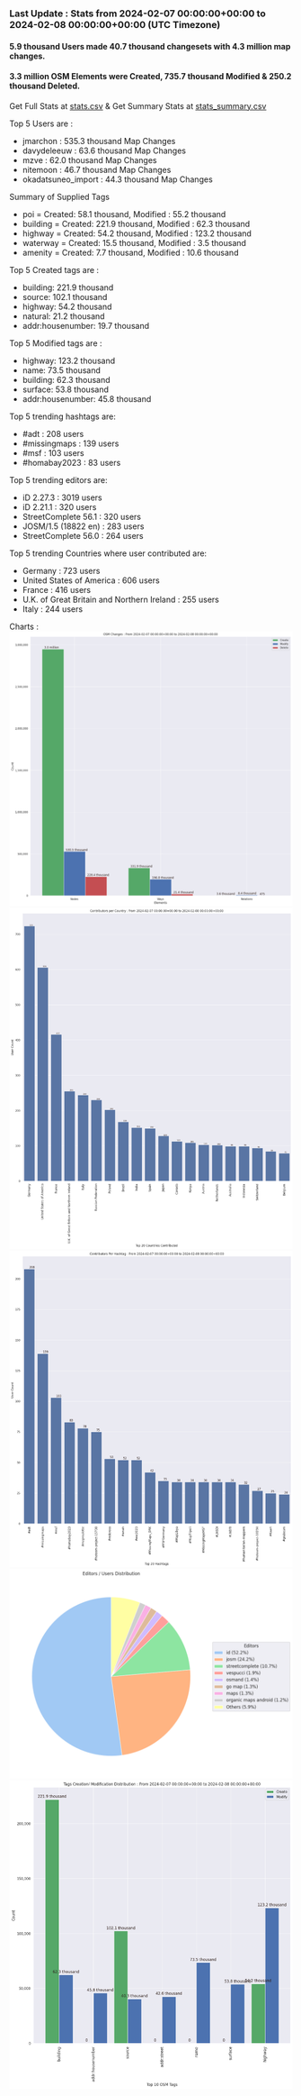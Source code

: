 ### Last Update : Stats from 2024-02-07 00:00:00+00:00 to 2024-02-08 00:00:00+00:00 (UTC Timezone)

#### 5.9 thousand Users made 40.7 thousand changesets with 4.3 million map changes.
#### 3.3 million OSM Elements were Created, 735.7 thousand Modified & 250.2 thousand Deleted.
Get Full Stats at [stats.csv](/stats/Global/Daily/stats.csv)
 & Get Summary Stats at [stats_summary.csv](/stats/Global/Daily/stats_summary.csv)

Top 5 Users are : 
- jmarchon : 535.3 thousand Map Changes
- davydeleeuw : 63.6 thousand Map Changes
- mzve : 62.0 thousand Map Changes
- nitemoon : 46.7 thousand Map Changes
- okadatsuneo_import : 44.3 thousand Map Changes

Summary of Supplied Tags
- poi = Created: 58.1 thousand, Modified : 55.2 thousand
- building = Created: 221.9 thousand, Modified : 62.3 thousand
- highway = Created: 54.2 thousand, Modified : 123.2 thousand
- waterway = Created: 15.5 thousand, Modified : 3.5 thousand
- amenity = Created: 7.7 thousand, Modified : 10.6 thousand


Top 5 Created tags are :
- building: 221.9 thousand
- source: 102.1 thousand
- highway: 54.2 thousand
- natural: 21.2 thousand
- addr:housenumber: 19.7 thousand


Top 5 Modified tags are :
- highway: 123.2 thousand
- name: 73.5 thousand
- building: 62.3 thousand
- surface: 53.8 thousand
- addr:housenumber: 45.8 thousand


Top 5 trending hashtags are:
- #adt : 208 users
- #missingmaps : 139 users
- #msf : 103 users
- #homabay2023 : 83 users


Top 5 trending editors are:
- iD 2.27.3 : 3019 users
- iD 2.21.1 : 320 users
- StreetComplete 56.1 : 320 users
- JOSM/1.5 (18822 en) : 283 users
- StreetComplete 56.0 : 264 users


Top 5 trending Countries where user contributed are:
- Germany : 723 users
- United States of America : 606 users
- France : 416 users
- U.K. of Great Britain and Northern Ireland : 255 users
- Italy : 244 users


 Charts : 
![Alt text](./stats_osm_changes.png) 
![Alt text](./stats_users_per_country.png) 
![Alt text](./stats_users_per_hashtag.png) 
![Alt text](./stats_editors_pie_chart.png) 
![Alt text](./stats_tags.png) 
